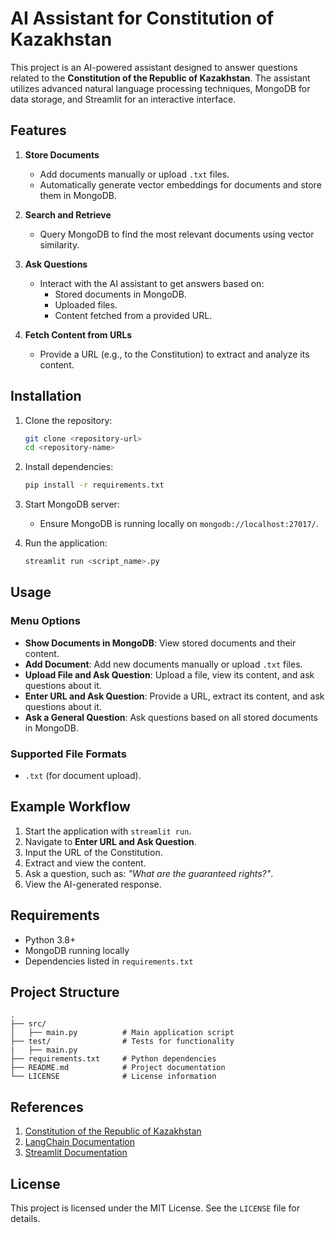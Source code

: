 # AI Assistant for Constitution of Kazakhstan

This project is an AI-powered assistant designed to answer questions related to the **Constitution of the Republic of Kazakhstan**. The assistant utilizes advanced natural language processing techniques, MongoDB for data storage, and Streamlit for an interactive interface.

## Features

1. **Store Documents**
   - Add documents manually or upload `.txt` files.
   - Automatically generate vector embeddings for documents and store them in MongoDB.

2. **Search and Retrieve**
   - Query MongoDB to find the most relevant documents using vector similarity.

3. **Ask Questions**
   - Interact with the AI assistant to get answers based on:
     - Stored documents in MongoDB.
     - Uploaded files.
     - Content fetched from a provided URL.

4. **Fetch Content from URLs**
   - Provide a URL (e.g., to the Constitution) to extract and analyze its content.

## Installation

1. Clone the repository:
   ```bash
   git clone <repository-url>
   cd <repository-name>
   ```

2. Install dependencies:
   ```bash
   pip install -r requirements.txt
   ```

3. Start MongoDB server:
   - Ensure MongoDB is running locally on `mongodb://localhost:27017/`.

4. Run the application:
   ```bash
   streamlit run <script_name>.py
   ```

## Usage

### Menu Options

- **Show Documents in MongoDB**: View stored documents and their content.
- **Add Document**: Add new documents manually or upload `.txt` files.
- **Upload File and Ask Question**: Upload a file, view its content, and ask questions about it.
- **Enter URL and Ask Question**: Provide a URL, extract its content, and ask questions about it.
- **Ask a General Question**: Ask questions based on all stored documents in MongoDB.

### Supported File Formats
- `.txt` (for document upload).

## Example Workflow

1. Start the application with `streamlit run`.
2. Navigate to **Enter URL and Ask Question**.
3. Input the URL of the Constitution.
4. Extract and view the content.
5. Ask a question, such as: *"What are the guaranteed rights?"*.
6. View the AI-generated response.

## Requirements

- Python 3.8+
- MongoDB running locally
- Dependencies listed in `requirements.txt`

## Project Structure

```
.
├── src/
│   ├── main.py          # Main application script
├── test/                # Tests for functionality
|   ├── main.py          
├── requirements.txt     # Python dependencies
├── README.md            # Project documentation
└── LICENSE              # License information
```

## References

1. [Constitution of the Republic of Kazakhstan](https://www.akorda.kz/en/constitution-of-the-republic-of-kazakhstan-50912)
2. [LangChain Documentation](https://python.langchain.com)
3. [Streamlit Documentation](https://docs.streamlit.io)

## License

This project is licensed under the MIT License. See the `LICENSE` file for details.
